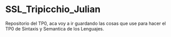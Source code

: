 # SSL_Tripicchio_Julian
Repositorio del TP0, aca voy a ir guardando las cosas que use para 
hacer el TP0 de Sintaxis y Semantica de los Lenguajes. 
